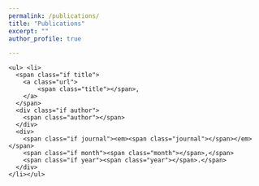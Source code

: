 ```yaml
---
permalink: /publications/
title: "Publications"
excerpt: ""
author_profile: true

---
```


<dl>
<script type="text/javascript" src="https://cdn.jsdelivr.net/gh/pcooksey/bibtex-js@1.0.0/src/bibtex_js.js"></script>

<textarea id="bibtex_input" style="display:none;">
@article{reiter2009protein,
  title={Protein identification false discovery rates for very large proteomics data sets generated by tandem mass spectrometry},
  author={Reiter, Lukas and Claassen, Manfred and Schrimpf, Sabine P and Jovanovic, Marko and Schmidt, Alexander and Buhmann, Joachim M and Hengartner, Michael O and Aebersold, Ruedi},
  journal={Molecular \& Cellular Proteomics},
  volume={8},
  number={11},
  pages={2405--2417},
  year={2009},
  publisher={Elsevier}
}

@article{schmidt2009directed,
  title={Directed mass spectrometry: towards hypothesis-driven proteomics},
  author={Schmidt, Alexander and Claassen, Manfred and Aebersold, Ruedi},
  journal={Current opinion in chemical biology},
  volume={13},
  number={5-6},
  pages={510--517},
  year={2009},
  publisher={Elsevier Current Trends}
}

@article{claassen2009proteome,
  title={Proteome coverage prediction with infinite Markov models},
  author={Claassen, Manfred and Aebersold, Ruedi and Buhmann, Joachim M},
  journal={Bioinformatics},
  volume={25},
  number={12},
  pages={i154--i160},
  year={2009},
  publisher={Oxford University Press}
}

@article{schmidt2011absolute,
  title={Absolute quantification of microbial proteomes at different states by directed mass spectrometry},
  author={Schmidt, Alexander and Beck, Martin and Malmstr{\"o}m, Johan and Lam, Henry and Claassen, Manfred and Campbell, David and Aebersold, Ruedi},
  journal={Molecular systems biology},
  volume={7},
  number={1},
  pages={510},
  year={2011},
  publisher={John Wiley \& Sons, Ltd Chichester, UK}
}

@article{beck2011comprehensive,
  title={Comprehensive proteomics},
  author={Beck, Martin and Claassen, Manfred and Aebersold, Ruedi},
  journal={Current opinion in biotechnology},
  volume={22},
  number={1},
  pages={3--8},
  year={2011},
  publisher={Elsevier Current Trends}
}

@article{claassen2011proteome,
  title={Proteome coverage prediction for integrated proteomics datasets},
  author={Claassen, Manfred and Aebersold, Ruedi and Buhmann, Joachim M},
  journal={Journal of Computational Biology},
  volume={18},
  number={3},
  pages={283--293},
  year={2011},
  publisher={Mary Ann Liebert, Inc. 140 Huguenot Street, 3rd Floor New Rochelle, NY 10801 USA}
}

@article{claassen2012generic,
  title={Generic comparison of protein inference engines},
  author={Claassen, Manfred and Reiter, Lukas and Hengartner, Michael O and Buhmann, Joachim M and Aebersold, Ruedi},
  journal={Molecular \& Cellular Proteomics},
  volume={11},
  number={4},
  year={2012},
  publisher={Elsevier}
}

@article{beck2011quantitative,
  title={The quantitative proteome of a human cell line},
  author={Beck, Martin and Schmidt, Alexander and Malmstroem, Johan and Claassen, Manfred and Ori, Alessandro and Szymborska, Anna and Herzog, Franz and Rinner, Oliver and Ellenberg, Jan and Aebersold, Ruedi},
  journal={Molecular systems biology},
  volume={7},
  number={1},
  pages={549},
  year={2011},
  publisher={John Wiley \& Sons, Ltd Chichester, UK}
}

@article{ludwig2012estimation,
  title={Estimation of absolute protein quantities of unlabeled samples by selected reaction monitoring mass spectrometry},
  author={Ludwig, Christina and Claassen, Manfred and Schmidt, Alexander and Aebersold, Ruedi},
  journal={Molecular \& Cellular Proteomics},
  volume={11},
  number={3},
  year={2012},
  publisher={Elsevier}
}

@article{walzthoeni2012false,
  title={False discovery rate estimation for cross-linked peptides identified by mass spectrometry},
  author={Walzthoeni, Thomas and Claassen, Manfred and Leitner, Alexander and Herzog, Franz and Bohn, Stefan and F{\"o}rster, Friedrich and Beck, Martin and Aebersold, Ruedi},
  journal={Nature methods},
  volume={9},
  number={9},
  pages={901--903},
  year={2012},
  publisher={Nature Publishing Group}
}

@article{claassen2012inference,
  title={Inference and validation of protein identifications},
  author={Claassen, Manfred},
  journal={Molecular \& cellular proteomics},
  volume={11},
  number={11},
  pages={1097--1104},
  year={2012},
  publisher={Elsevier}
}

@article{schubert2013mtb,
  title={The Mtb proteome library: a resource of assays to quantify the complete proteome of Mycobacterium tuberculosis},
  author={Schubert, Olga T and Mouritsen, Jeppe and Ludwig, Christina and R{\"o}st, Hannes L and Rosenberger, George and Arthur, Patrick K and Claassen, Manfred and Campbell, David S and Sun, Zhi and Farrah, Terry and others},
  journal={Cell host \& microbe},
  volume={13},
  number={5},
  pages={602--612},
  year={2013},
  publisher={Cell Press}
}

@article{claassen2013shooting,
  title={Shooting movies of signaling network dynamics with multiparametric cytometry},
  author={Claassen, Manfred},
  journal={Current Topics in Microbiology and Immunology},
  pages={177--189},
  year={2013},
  publisher={Springer, Berlin, Heidelberg}
}

@article{arvaniti2013markov,
  title={Markov network structure learning via ensemble-of-forests models},
  author={Arvaniti, Eirini and Claassen, Manfred},
  journal={arXiv},
  year={2013}
}

@article{mitov2013fused,
  title={A fused elastic net logistic regression model for multi-task binary classification},
  author={Mitov, Venelin and Claassen, Manfred},
  journal={arXiv},
  year={2013}
}

@article{de2015computational,
  title={Computational and experimental single cell biology techniques for the definition of cell type heterogeneity, interplay and intracellular dynamics},
  author={de Vargas Roditi, Laura and Claassen, Manfred},
  journal={Current opinion in biotechnology},
  volume={34},
  pages={9--15},
  year={2015},
  publisher={Elsevier Current Trends}
}

@article{gawinecka2015proteomic,
  title={Proteomic profiling of aortic tissue-derived secretome towards biomarkers for acute aortic dissection},
  author={Gawinecka, J and Reiser, H and Sch{\"o}nrath, F and Falk, V and Arvaniti, E and Claassen, M and von Eckardstein, A},
  journal={Atherosclerosis},
  volume={241},
  number={1},
  pages={e185--e186},
  year={2015},
  publisher={Elsevier}
}

@article{arvaniti2017sensitive,
  title={Sensitive detection of rare disease-associated cell subsets via representation learning},
  author={Arvaniti, Eirini and Claassen, Manfred},
  journal={Nature communications},
  volume={8},
  number={1},
  pages={1--10},
  year={2017},
  publisher={Nature Publishing Group}
}

@article{feigelman2016exact,
  title={Exact Bayesian lineage tree-based inference identifies Nanog negative autoregulation in mouse embryonic stem cells},
  author={Feigelman, Justin and Ganscha, Stefan and Hastreiter, Simon and Schwarzfischer, Michael and Filipczyk, Adam and Schroeder, Timm and Theis, Fabian J and Marr, Carsten and Claassen, Manfred},
  journal={bioRxiv},
  pages={053231},
  year={2016},
  publisher={Cold Spring Harbor Laboratory}
}

@article{sib2016sib,
  title={The SIB Swiss Institute of Bioinformatics’ resources: focus on curated databases},
  author={SIB Swiss Institute of Bioinformatics Members},
  journal={Nucleic acids research},
  volume={44},
  number={D1},
  pages={D27--D37},
  year={2016},
  publisher={Oxford University Press}
}

@article{curkic2016epitope,
  title={Epitope-tagged autotransporters as single-cell reporters for gene expression by a Salmonella Typhimurium wbaP mutant},
  author={Curki{\'c}, Ismeta and Sch{\"u}tz, Monika and Oberhettinger, Philipp and Diard, M{\'e}d{\'e}ric and Claassen, Manfred and Linke, Dirk and Hardt, Wolf-Dietrich},
  journal={Plos one},
  volume={11},
  number={5},
  pages={e0154828},
  year={2016},
  publisher={Public Library of Science San Francisco, CA USA}
}

@article{feigelman2016matleap,
  title={matLeap: A fast adaptive Matlab-ready tau-leaping implementation suitable for Bayesian inference},
  author={Feigelman, Justin and Ganscha, Stefan and Claassen, Manfred},
  journal={arXiv},
  year={2016}
}

@article{feigelman2016analysis,
  title={Analysis of cell lineage trees by exact Bayesian inference identifies negative autoregulation of Nanog in mouse embryonic stem cells},
  author={Feigelman, Justin and Ganscha, Stefan and Hastreiter, Simon and Schwarzfischer, Michael and Filipczyk, Adam and Schroeder, Timm and Theis, Fabian J and Marr, Carsten and Claassen, Manfred},
  journal={Cell systems},
  volume={3},
  number={5},
  pages={480--490},
  year={2016},
  publisher={Cell Press}
}

@article{klimovskaia2016sparse,
  title={Sparse regression based structure learning of stochastic reaction networks from single cell snapshot time series},
  author={Klimovskaia, Anna and Ganscha, Stefan and Claassen, Manfred},
  journal={PLoS computational biology},
  volume={12},
  number={12},
  pages={e1005234},
  year={2016},
  publisher={Public Library of Science San Francisco, CA USA}
}

@article{gawinecka2016comprehensive,
  title={Comprehensive molecular profiling in acute aortic dissection: seeking diagnostic biomarkers: DGKL-P110},
  author={Gawinecka, J and Reiser, H and Sch{\"o}nrath, F and Arvaniti, E and Claassen, M and Falk, V and von Eckardstein, A},
  journal={Clinical Chemistry and Laboratory Medicine},
  volume={54},
  number={10},
  year={2016}
}

@article{leuenberger2017cell,
  title={Cell-wide analysis of protein thermal unfolding reveals determinants of thermostability},
  author={Leuenberger, Pascal and Ganscha, Stefan and Kahraman, Abdullah and Cappelletti, Valentina and Boersema, Paul J and von Mering, Christian and Claassen, Manfred and Picotti, Paola},
  journal={Science},
  volume={355},
  number={6327},
  year={2017},
  publisher={American Association for the Advancement of Science}
}

@article{zampieri2017nontargeted,
  title={Nontargeted metabolomics reveals the multilevel response to antibiotic perturbations},
  author={Zampieri, Mattia and Zimmermann, Michael and Claassen, Manfred and Sauer, Uwe},
  journal={Cell reports},
  volume={19},
  number={6},
  pages={1214--1228},
  year={2017},
  publisher={Cell Press}
}

@article{kuehne2017metabolic,
  title={Metabolic network segmentation: A probabilistic graphical modeling approach to identify the sites and sequential order of metabolic regulation from non-targeted metabolomics data},
  author={Kuehne, Andreas and Mayr, Urs and S{\'e}vin, Daniel C and Claassen, Manfred and Zamboni, Nicola},
  journal={PLoS computational biology},
  volume={13},
  number={6},
  pages={e1005577},
  year={2017},
  publisher={Public Library of Science}
}

@article{macnair2019tree,
  title={Tree-ensemble analysis assesses presence of multifurcations in single cell data},
  author={Macnair, Will and De Vargas Roditi, Laura and Ganscha, Stefan and Claassen, Manfred},
  journal={Molecular systems biology},
  volume={15},
  number={3},
  pages={e8552},
  year={2019}
}

@article{ventura2018tgf,
  title={TGF-\beta induces oncofetal fibronectin that, in turn, modulates TGF-\beta superfamily signaling in endothelial cells},
  author={Ventura, Elisa and Weller, Michael and Macnair, Will and Eschbach, Katja and Beisel, Christian and Cordazzo, Cinzia and Claassen, Manfred and Zardi, Luciano and Burghardt, Isabel},
  journal={Journal of Cell Science},
  volume={131},
  number={1},
  pages={jcs209619},
  year={2018},
  publisher={The Company of Biologists Ltd}
}

@article{arvaniti2018automated,
  title={Automated Gleason grading of prostate cancer tissue microarrays via deep learning},
  author={Arvaniti, Eirini and Fricker, Kim S and Moret, Michael and Rupp, Niels and Hermanns, Thomas and Fankhauser, Christian and Wey, Norbert and Wild, Peter J and Rueschoff, Jan H and Claassen, Manfred},
  journal={Scientific reports},
  volume={8},
  number={1},
  pages={1--11},
  year={2018},
  publisher={Nature Publishing Group}
}

@article{sajic2018similarities,
  title={Similarities and differences of blood N-glycoproteins in five solid carcinomas at localized clinical stage analyzed by sWATH-MS},
  author={Sajic, Tatjana and Liu, Yansheng and Arvaniti, Eirini and Surinova, Silvia and Williams, Evan G and Schiess, Ralph and H{\"u}ttenhain, Ruth and Sethi, Atul and Pan, Sheng and Brentnall, Teresa A and others},
  journal={Cell reports},
  volume={23},
  number={9},
  pages={2819--2831},
  year={2018},
  publisher={Cell Press}
}

@article{ganscha2018supervised,
  title={Supervised learning on synthetic data for reverse engineering gene regulatory networks from experimental time-series},
  author={Ganscha, Stefan and Fortuin, Vincent and Horn, Max and Arvaniti, Eirini and Claassen, Manfred},
  journal={bioRxiv},
  pages={356477},
  year={2018},
  publisher={Cold Spring Harbor Laboratory}
}

@article{taylor2020dynamic,
  title={Dynamic distribution decomposition for single-cell snapshot time series identifies subpopulations and trajectories during iPSC reprogramming},
  author={Taylor-King, Jake P and Riseth, Asbj{\o}rn N and Macnair, Will and Claassen, Manfred},
  journal={PLoS computational biology},
  volume={16},
  number={1},
  pages={e1007491},
  year={2020},
  publisher={Public Library of Science San Francisco, CA USA}
}

@article{shi2018dynamics,
  title={The dynamics of root cap sloughing in Arabidopsis is regulated by peptide signalling},
  author={Shi, Chun-Lin and Von Wangenheim, Daniel and Herrmann, Ullrich and Wildhagen, Mari and Kulik, Ivan and Kopf, Andreas and Ishida, Takashi and Olsson, Vilde and Anker, Mari Kristine and Albert, Markus and others},
  journal={Nature plants},
  volume={4},
  number={8},
  pages={596--604},
  year={2018},
  publisher={Nature Publishing Group}
}

@article{arvaniti2018coupling,
  title={Coupling weak and strong supervision for classification of prostate cancer histopathology images},
  author={Arvaniti, Eirini and Claassen, Manfred},
  journal={arXiv},
  year={2018}
}

@article{arvaniti2019automated,
  title={Automated Gleason grading of prostate cancer tissue microarrays via deep learning},
  author={Arvaniti, Eirini and Fricker, Kim S and Moret, Michael and Rupp, Niels and Hermanns, Thomas and Fankhauser, Christian and Wey, Norbert and Wild, Peter J and Ruschoff, Jan H and Claassen, Manfred},
  journal={Scientific Reports},
  volume={9},
  year={2019},
  publisher={Nature Publishing Group}
}

@article{galli2019gm,
  title={GM-CSF and CXCR4 define a T helper cell signature in multiple sclerosis},
  author={Galli, Edoardo and Hartmann, Felix J and Schreiner, Bettina and Ingelfinger, Florian and Arvaniti, Eirini and Diebold, Martin and Mrdjen, Dunja and van der Meer, Franziska and Krieg, Carsten and Al Nimer, Faiez and others},
  journal={Nature medicine},
  volume={25},
  number={8},
  pages={1290--1300},
  year={2019},
  publisher={Nature Publishing Group}
}

@article{yalcinkaya2019unravelling,
  title={Unravelling The Structure-Function-Relationships Of High Density Lipoproteins (Hdl) By A Systems Biological Approach},
  author={Yalcinkaya, M and Cardner, M and Goetze, S and Luca, E and Balasz, M and Hunjadi, M and Ritsch, A and Hartung, J and Landmesser, U and Liebisch, G and others},
  journal={Atherosclerosis},
  volume={287},
  pages={e20--e21},
  year={2019},
  publisher={Elsevier}
}

@article{yalcinkaya2019structure,
  title={Structure-function Relationships of HDL in Diabetes and Coronary Heart Disease},
  author={Yalcinkaya, Mustafa and Cardner, Mathias and Goetze, Sandra and Luca, Edlira and Bal{\'a}z, Miroslav and Hunjadi, Monika and Hartung, Johannes and Kr{\"a}nkel, Nicolle and Shemet, Andrej and Radosavljevic, Silvija and others},
  journal={Clinical Chemistry and Laboratory Medicine},
  volume={57},
  number={9},
  year={2019}
}

@article{cardner2020structure,
  title={Structure-function relationships of HDL in diabetes and coronary heart disease},
  author={Cardner, Mathias and Yalcinkaya, Mustafa and Goetze, Sandra and Luca, Edlira and Balaz, Miroslav and Hunjadi, Monika and Hartung, Johannes and Shemet, Andrej and Kr{\"a}nkel, Nicolle and Radosavljevic, Silvija and others},
  journal={JCI insight},
  volume={5},
  number={1},
  year={2020},
  publisher={American Society for Clinical Investigation}
}


@article{gawinecka2017comprehensive,
  title={Comprehensive molecular profiling in acute aortic dissection: seeking diagnostic biomarkers: FV12},
  author={Gawinecka, Joanna and Sch{\"o}nrath, Felix and Reiser, Hans and Arvaniti, Eirini and Claassen, Manfred and von Eckardstein, Arnold},
  journal={Clinical Chemistry and Laboratory Medicine},
  volume={55},
  number={11},
  year={2017}
}

@article{mosbacher2020positive,
  title={Positive feedback induces switch between distributive and processive phosphorylation of Hog1},
  author={Mosbacher, Maximilian and Lee, Sung Sik and Peter, Matthias and Claassen, Manfred},
  journal={bioRxiv},
  year={2020},
  publisher={Cold Spring Harbor Laboratory}
}

@article{bues2020deterministic,
  title={Deterministic scRNA-seq of individual intestinal organoids reveals new subtypes and coexisting distinct stem cell pools},
  author={Bues, Johannes and Bio{\v{c}}anin, Marjan and Pezoldt, Joern and Dainese, Riccardo and Chrisnandy, Antonius and Rezakhani, Saba and Saelens, Wouter and Gupta, Revant and Russeil, Julie and Saeys, Yvan and others},
  journal={bioRxiv},
  year={2020},
  publisher={Cold Spring Harbor Laboratory}
}

@article{grogg2020automated,
  title={Automated Gleason grading of whole slide prostatectomy images},
  author={Grogg, J and Arvaniti, E and Gretser, S and Smith, K and Sulser, T and Hermanns, T and Wild, PJ and Fankhauser, CD and Claassen, M},
  journal={European Urology Open Science},
  volume={19},
  pages={e581},
  year={2020},
  publisher={Elsevier}
}

@article{sandu2020landscape,
  title={Landscape of exhausted virus-specific CD8 T cells in chronic LCMV infection},
  author={Sandu, Ioana and Cerletti, Dario and Oetiker, Nathalie and Borsa, Mariana and Wagen, Franziska and Spadafora, Ilaria and Welten, Suzanne PM and Stolz, Ugne and Oxenius, Annette and Claassen, Manfred},
  journal={Cell Reports},
  volume={32},
  number={8},
  pages={108078},
  year={2020},
  publisher={Cell Press}
}

@article{sandu2020exhausted,
  title={Exhausted CD8+ T cells exhibit low and strongly inhibited TCR signaling during chronic LCMV infection},
  author={Sandu, Ioana and Cerletti, Dario and Claassen, Manfred and Oxenius, Annette},
  journal={Nature communications},
  volume={11},
  number={1},
  pages={1--11},
  year={2020},
  publisher={Nature Publishing Group}
}

@article{merk2020genome,
  title={Genome-wide CRISPR and small-molecule screens uncover targetable dependencies in ATRT},
  author={Merk, Daniel J and Hirsch, Sophie and Tsiami, Foteini and Walter, Bianca and Haeusser, Lara A and Babaei, Sepideh and Admar, Jakob and Casadei, Nicolas and Roggia, Cristiana and Spohn, Michael and others},
  journal={bioRxiv},
  year={2020},
  publisher={Cold Spring Harbor Laboratory}
}

@article{cerletti2020fate,
  title={Fate trajectories of CD8+ T cells in chronic LCMV infection},
  author={Cerletti, Dario and Sandu, Ioana and Gupta, Revant and Oxenius, Annette and Claassen, Manfred},
  journal={bioRxiv},
  year={2020},
  publisher={Cold Spring Harbor Laboratory}
}

@article{gupta2020cytopath,
  title={Cytopath: Simulation based inference of differentiation trajectories from RNA velocity fields},
  author={Gupta, Revant and Cerletti, Dario and Gut, Gilles and Oxenius, Annette and Claassen, Manfred},
  journal={bioRxiv},
  year={2020},
  publisher={Cold Spring Harbor Laboratory}
}

@article{wirsching2021negative,
  title={Negative allosteric modulators of metabotropic glutamate receptor 3 target the stem-like phenotype of glioblastoma},
  author={Wirsching, Hans-Georg and Silginer, Manuela and Ventura, Elisa and Macnair, Will and Burghardt, Isabel and Claassen, Manfred and Gatti, Silvia and Wichmann, J{\"u}rgen and Riemer, Claus and Schneider, Hannah and others},
  journal={Molecular Therapy-Oncolytics},
  volume={20},
  pages={166--174},
  year={2021},
  publisher={Elsevier}
}

@article{canepa2021identification,
  title={Identification of ALP+/CD73+ defining markers for enhanced osteogenic potential in human adipose-derived mesenchymal stromal cells by mass cytometry},
  author={Canepa, Daisy D and Casanova, Elisa A and Arvaniti, Eirini and Tosevski, Vinko and M{\"a}rsmann, Sonja and Eggerschwiler, Benjamin and Halvachizadeh, Sascha and Buschmann, Johanna and Barth, Andr{\'e} A and Plock, Jan A and others},
  journal={Stem cell research \& therapy},
  volume={12},
  number={1},
  pages={1--16},
  year={2021},
  publisher={BioMed Central}
}

@article{garrido2021visualizing,
  title={Visualizing hierarchies in scRNA-seq data using a density tree-biased autoencoder},
  author={Garrido, Quentin and Damrich, Sebastian and J{\"a}ger, Alexander and Cerletti, Dario and Claassen, Manfred and Najman, Laurent and Hamprecht, Fred},
  journal={arXiv},
  year={2021}
}

@article{pfister2021nash,
  title={NASH limits anti-tumour surveillance in immunotherapy-treated HCC},
  author={Pfister, Dominik and N{\'u}{\~n}ez, Nicol{\'a}s Gonzalo and Pinyol, Roser and Govaere, Olivier and Pinter, Matthias and Szydlowska, Marta and Gupta, Revant and Qiu, Mengjie and Deczkowska, Aleksandra and Weiner, Assaf and others},
  journal={Nature},
  volume={592},
  number={7854},
  pages={450--456},
  year={2021},
  publisher={Nature Publishing Group}
}

@article{kopf2021latent,
  title={Latent representation learning in biology and translational medicine},
  author={Kopf, Andreas and Claassen, Manfred},
  journal={Patterns},
  volume={2},
  number={3},
  pages={100198},
  year={2021},
  publisher={Elsevier}
}

@article{kreutmair2021distinct,
  title={Distinct immunological signatures discriminate severe COVID-19 from non-SARS-CoV-2-driven critical pneumonia},
  author={Kreutmair, Stefanie and Unger, Susanne and N{\'u}{\~n}ez, Nicol{\'a}s Gonzalo and Ingelfinger, Florian and Alberti, Chiara and De Feo, Donatella and Krishnarajah, Sinduya and Kauffmann, Manuel and Friebel, Ekaterina and Babaei, Sepideh and others},
  journal={Immunity},
  year={2021},
  publisher={Cell Press}
}

@article{kopf2021mixture,
  title={Mixture-of-Experts Variational Autoencoder for clustering and generating from similarity-based representations on single cell data},
  author={Kopf, Andreas and Fortuin, Vincent and Somnath, Vignesh Ram and Claassen, Manfred},
  journal={PLOS Computational Biology},
  volume={17},
  number={6},
  pages={e1009086},
  year={2021},
  publisher={Public Library of Science San Francisco, CA USA}
}


</textarea>

<div id="bibtex_display">

  <div class="bibtex_template">
  
    <ul> <li>
      <span class="if title">
        <a class="url">
            <span class="title"></span>,
        </a>
      </span>
      <div class="if author">
        <span class="author"></span>
      </div>
      <div>
        <span class="if journal"><em><span class="journal"></span></em></span>
        <span class="if month"><span class="month"></span>,</span>
        <span class="if year"><span class="year"></span>.</span>
      </div>
    </li></ul>
  </div>
  
  <div class="bibtex_structure">
  <div class="group year" extra="DESC number">
    <div class="group journal" extra="ASC string">
        <div class="templates"></div>
      </div>
    </div>
  </div>
</div>
